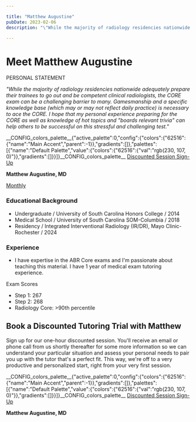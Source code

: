 ```yaml
---

title: "Matthew Augustine"
pubDate: 2023-02-06
description: "\"While the majority of radiology residencies nationwide adequately prepare their trainees to go out and be competent clinical radiologists, the CORE exam c"

---
```



# Meet Matthew Augustine

PERSONAL STATEMENT

_"While the majority of radiology residencies nationwide adequately prepare their trainees to go out and be competent clinical radiologists, the CORE exam can be a challenging barrier to many. Gamesmanship and a specific knowledge base (which may or may not reflect daily practice) is necessary to ace the CORE. I hope that my personal experience preparing for the CORE as well as knowledge of hot topics and "boards relevant trivia" can help others to be successful on this stressful and challenging test."_

\_\_CONFIG\_colors\_palette\_\_{"active\_palette":0,"config":{"colors":{"62516":{"name":"Main Accent","parent":-1}},"gradients":\[\]},"palettes":\[{"name":"Default Palette","value":{"colors":{"62516":{"val":"rgb(230, 107, 0)"}},"gradients":\[\]}}\]}\_\_CONFIG\_colors\_palette\_\_ [Discounted Session Sign-Up](/purchase-discounted-session/)

**Matthew Augustine, MD**

[Monthly](#)

### Educational Background

- Undergraduate / University of South Carolina Honors College / 2014
- Medical School / University of South Carolina SOM-Columbia / 2018
- Residency / Integrated Interventional Radiology (IR/DR), Mayo Clinic- Rochester / 2024

### Experience

- I have expertise in the ABR Core exams and I'm passionate about teaching this material. I have 1 year of medical exam tutoring experience.

Exam Scores

- Step 1: 267
- Step 2: 268
- Radiology Core: >90th percentile

## Book a Discounted Tutoring Trial with Matthew

Sign up for our one-hour discounted session. You'll receive an email or phone call from us shortly thereafter for some more information so we can understand your particular situation and assess your personal needs to pair you up with the tutor that's a perfect fit. This way, we're off to a very productive and personalized start, right from your very first session.

\_\_CONFIG\_colors\_palette\_\_{"active\_palette":0,"config":{"colors":{"62516":{"name":"Main Accent","parent":-1}},"gradients":\[\]},"palettes":\[{"name":"Default Palette","value":{"colors":{"62516":{"val":"rgb(230, 107, 0)"}},"gradients":\[\]}}\]}\_\_CONFIG\_colors\_palette\_\_ [Discounted Session Sign-Up](/purchase-discounted-session/)

**Matthew Augustine, MD**

